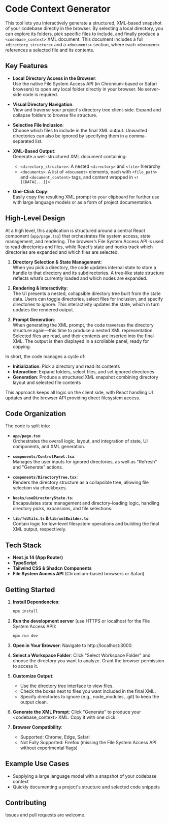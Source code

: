 # Code Context Generator

This tool lets you interactively generate a structured, XML-based snapshot of your codebase directly in the browser. By selecting a local directory, you can explore its folders, pick specific files to include, and finally produce a `<codebase_context>` XML document. This document includes a full `<directory_structure>` and a `<documents>` section, where each `<document>` references a selected file and its contents.

## Key Features

- **Local Directory Access in the Browser**:  
  Use the native File System Access API (in Chromium-based or Safari browsers) to open any local folder directly in your browser. No server-side code is required.

- **Visual Directory Navigation**:  
  View and traverse your project's directory tree client-side. Expand and collapse folders to browse file structure.

- **Selective File Inclusion**:  
  Choose which files to include in the final XML output. Unwanted directories can also be ignored by specifying them in a comma-separated list.

- **XML-Based Output**:  
  Generate a well-structured XML document containing:  
  - `<directory_structure>`: A nested `<directory>` and `<file>` hierarchy  
  - `<documents>`: A list of `<document>` elements, each with `<file_path>` and `<document_content>` tags, and content wrapped in `<![CDATA[...]]>`

- **One-Click Copy**:  
  Easily copy the resulting XML prompt to your clipboard for further use with large language models or as a form of project documentation.

## High-Level Design

At a high level, this application is structured around a central React component (`app/page.tsx`) that orchestrates file system access, state management, and rendering. The browser’s File System Access API is used to read directories and files, while React’s state and hooks track which directories are expanded and which files are selected.

1. **Directory Selection & State Management**:  
   When you pick a directory, the code updates internal state to store a handle to that directory and its subdirectories. A tree-like state structure reflects what’s currently loaded and which nodes are expanded.

2. **Rendering & Interactivity**:  
   The UI presents a nested, collapsible directory tree built from the state data. Users can toggle directories, select files for inclusion, and specify directories to ignore. This interactivity updates the state, which in turn updates the rendered output.

3. **Prompt Generation**:  
   When generating the XML prompt, the code traverses the directory structure again—this time to produce a nested XML representation. Selected files are read, and their contents are inserted into the final XML. The output is then displayed in a scrollable panel, ready for copying.

In short, the code manages a cycle of:  
- **Initialization**: Pick a directory and read its contents  
- **Interaction**: Expand folders, select files, and set ignored directories  
- **Generation**: Produce a structured XML snapshot combining directory layout and selected file contents

This approach keeps all logic on the client side, with React handling UI updates and the browser API providing direct filesystem access.

## Code Organization

The code is split into:

- **`app/page.tsx`**:  
  Orchestrates the overall logic, layout, and integration of state, UI components, and XML generation.

- **`components/ControlPanel.tsx`**:  
  Manages the user inputs for ignored directories, as well as "Refresh" and "Generate" actions.

- **`components/DirectoryTree.tsx`**:  
  Renders the directory structure as a collapsible tree, allowing file selection via checkboxes.

- **`hooks/useDirectoryState.ts`**:  
  Encapsulates state management and directory-loading logic, handling directory picks, expansions, and file selections.

- **`lib/fsUtils.ts` & `lib/xmlBuilder.ts`**:  
  Contain logic for low-level filesystem operations and building the final XML output, respectively.

## Tech Stack

- **Next.js 14 (App Router)**
- **TypeScript**
- **Tailwind CSS & Shadcn Components**
- **File System Access API** (Chromium-based browsers or Safari)

## Getting Started

1. **Install Dependencies**:  
   ```bash
   npm install
   ```

2. **Run the development server** (use HTTPS or localhost for the File System Access API):

   ```bash
   npm run dev
   ```

3. **Open in Your Browser**:
   Navigate to http://localhost:3000.

4. **Select a Workspace Folder**:
   Click "Select Workspace Folder" and choose the directory you want to analyze. Grant the browser permission to access it.

5. **Customize Output**:
   - Use the directory tree interface to view files.
   - Check the boxes next to files you want included in the final XML.
   - Specify directories to ignore (e.g., node_modules, .git) to keep the output clean.

6. **Generate the XML Prompt**:
   Click "Generate" to produce your <codebase_context> XML. Copy it with one click.

7. **Browser Compatibility**:
   - Supported: Chrome, Edge, Safari
   - Not Fully Supported: Firefox (missing the File System Access API without experimental flags)

## Example Use Cases

* Supplying a large language model with a snapshot of your codebase context
* Quickly documenting a project's structure and selected code snippets

## Contributing

Issues and pull requests are welcome.